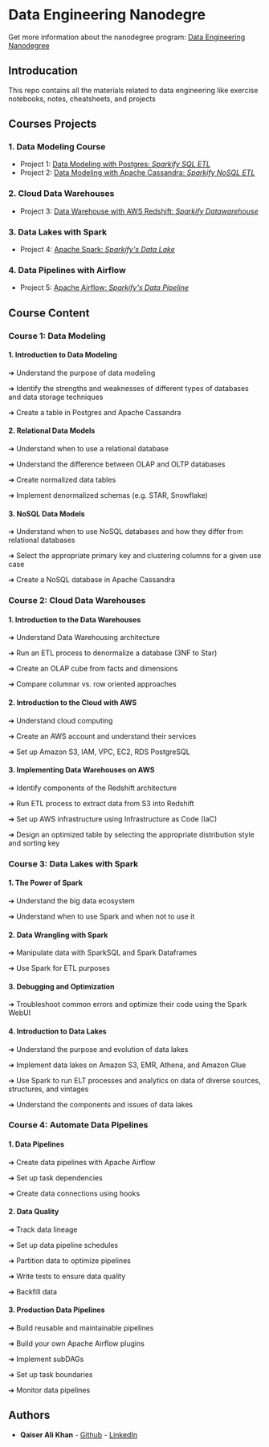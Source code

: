 # Data Engineering Nanodegre

Get more information about the nanodegree program: [Data Engineering Nanodegree](https://www.udacity.com/course/data-engineer-nanodegree--nd027)

## Introducation

This repo contains all the materials related to data engineering like exercise notebooks, notes, cheatsheets, and projects

## Courses Projects

### 1. Data Modeling Course

- Project 1: [Data Modeling with Postgres: _Sparkify SQL ETL_](https://github.com/qaiseralikhan/DataEngineeringNanoDegree/tree/master/P1-sparkify-sql-ETL)
- Project 2: [Data Modeling with Apache Cassandra: _Sparkify NoSQL ETL_](https://github.com/qaiseralikhan/DataEngineeringNanoDegree/tree/master/P2-sparkify-nosql-ETL)

### 2. Cloud Data Warehouses

- Project 3: [Data Warehouse with AWS Redshift: _Sparkify Datawarehouse_](https://github.com/qaiseralikhan/DataEngineeringNanoDegree/tree/master/P3-sparkify-cloud-datawarehouse)

### 3. Data Lakes with Spark

- Project 4: [Apache Spark: _Sparkify's Data Lake_ ](https://github.com/qaiseralikhan/DataEngineeringNanoDegree/tree/master/P4-sparkify-datalake)

### 4. Data Pipelines with Airflow

- Project 5: [Apache Airflow: _Sparkify's Data Pipeline_](https://github.com/qaiseralikhan/DataEngineeringNanoDegree/tree/master/P5-sparkify-datapipeline/airflow)

## Course Content

### Course 1: Data Modeling

#### 1. Introduction to Data Modeling

➔ Understand the purpose of data modeling

➔ Identify the strengths and weaknesses of different types of databases and data storage techniques

➔ Create a table in Postgres and Apache Cassandra

#### 2. Relational Data Models

➔ Understand when to use a relational database

➔ Understand the difference between OLAP and OLTP databases

➔ Create normalized data tables

➔ Implement denormalized schemas (e.g. STAR, Snowflake)

#### 3. NoSQL Data Models

➔ Understand when to use NoSQL databases and how they differ from relational databases

➔ Select the appropriate primary key and clustering columns for a given use case

➔ Create a NoSQL database in Apache Cassandra

### Course 2: Cloud Data Warehouses

#### 1. Introduction to the Data Warehouses

➔ Understand Data Warehousing architecture

➔ Run an ETL process to denormalize a database (3NF to Star)

➔ Create an OLAP cube from facts and dimensions

➔ Compare columnar vs. row oriented approaches

#### 2. Introduction to the Cloud with AWS

➔ Understand cloud computing

➔ Create an AWS account and understand their services

➔ Set up Amazon S3, IAM, VPC, EC2, RDS PostgreSQL

#### 3. Implementing Data Warehouses on AWS

➔ Identify components of the Redshift architecture

➔ Run ETL process to extract data from S3 into Redshift

➔ Set up AWS infrastructure using Infrastructure as Code (IaC)

➔ Design an optimized table by selecting the appropriate distribution style and sorting key

### Course 3: Data Lakes with Spark

#### 1. The Power of Spark

➔ Understand the big data ecosystem

➔ Understand when to use Spark and when not to use it

#### 2. Data Wrangling with Spark

➔ Manipulate data with SparkSQL and Spark Dataframes

➔ Use Spark for ETL purposes

#### 3. Debugging and Optimization

➔ Troubleshoot common errors and optimize their code using the Spark WebUI

#### 4. Introduction to Data Lakes

➔ Understand the purpose and evolution of data lakes

➔ Implement data lakes on Amazon S3, EMR, Athena, and Amazon Glue

➔ Use Spark to run ELT processes and analytics on data of diverse sources, structures, and vintages

➔ Understand the components and issues of data lakes

### Course 4: Automate Data Pipelines

#### 1. Data Pipelines

➔ Create data pipelines with Apache Airflow

➔ Set up task dependencies

➔ Create data connections using hooks

#### 2. Data Quality

➔ Track data lineage

➔ Set up data pipeline schedules

➔ Partition data to optimize pipelines

➔ Write tests to ensure data quality

➔ Backfill data

#### 3. Production Data Pipelines

➔ Build reusable and maintainable pipelines

➔ Build your own Apache Airflow plugins

➔ Implement subDAGs

➔ Set up task boundaries

➔ Monitor data pipelines

## Authors

- **Qaiser Ali Khan** - [Github](https://github.com/qaiseralikhan) - [LinkedIn](https://www.linkedin.com/in/qaiseralikhan/)
